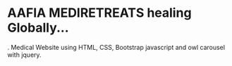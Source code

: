 # AAFIA MEDIRETREATS healing Globally...

. Medical Website using HTML, CSS, Bootstrap javascript and owl carousel with jquery.


